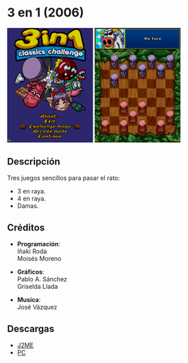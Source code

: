 # 3 en 1 (2006)
[<img src="screenshots/TresEnUno_menu.png" width="200"/>](screenshots/TresEnUno_menu.png)
[<img src="screenshots/TresEnUno_game.png" width="200"/>](screenshots/TresEnUno_game.png)

## Descripción
Tres juegos sencillos para pasar el rato:
- 3 en raya.
- 4 en raya.
- Damas.


## Créditos
- **Programación**:<br>
Iñaki Roda<br>
Moisés Moreno

- **Gráficos**:<br>
Pablo A. Sánchez<br>
Griselda Llada

- **Musica**:<br>
José Vázquez

## Descargas
- [J2ME](jars/j2me/TresEnUno_240x320.jar?raw=true)
- [PC](jars/pc/TresEnUno.jar?raw=true)
